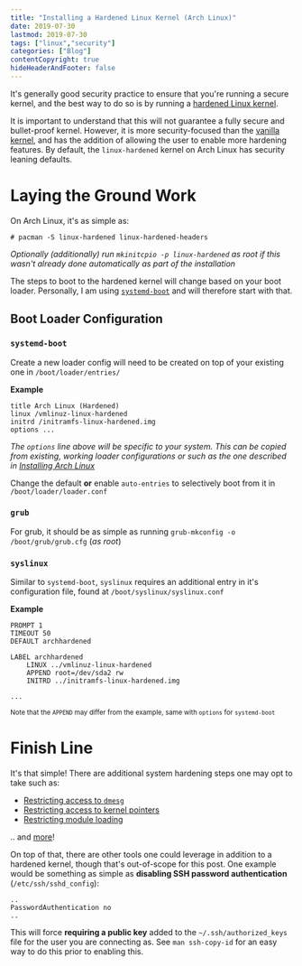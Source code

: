 ```yaml
---
title: "Installing a Hardened Linux Kernel (Arch Linux)"
date: 2019-07-30
lastmod: 2019-07-30
tags: ["linux","security"]
categories: ["Blog"]
contentCopyright: true
hideHeaderAndFooter: false
---
```

It's generally good security practice to ensure that you're running a secure
kernel, and the best way to do so is by running a [hardened Linux
kernel](https://wiki.archlinux.org/index.php/security#Kernel_hardening).

<!--more-->

It is important to understand that this will not guarantee a fully secure and
bullet-proof kernel. However, it is more security-focused than the [vanilla
kernel](https://www.kernel.org/), and has the addition of allowing the user to
enable more hardening features. By default, the `linux-hardened` kernel on Arch
Linux has security leaning defaults.

# Laying the Ground Work
On Arch Linux, it's as simple as:
```
# pacman -S linux-hardened linux-hardened-headers
```
_Optionally (additionally) run `mkinitcpio -p linux-hardened` as root if
this wasn't already done automatically as part of the installation_

The steps to boot to the hardened kernel will change based on your boot
loader. Personally, I am using
[`systemd-boot`](https://wiki.archlinux.org/index.php/Systemd-boot) and will
therefore start with that.


## Boot Loader Configuration
### **`systemd-boot`**
Create a new loader config will need to be created on top of your existing one
in `/boot/loader/entries/`

**Example**
```apacheconf
title Arch Linux (Hardened)
linux /vmlinuz-linux-hardened
initrd /initramfs-linux-hardened.img
options ...
```
_The `options` line above will be specific to your system. This can be copied
from existing, working loader configurations or such as the one described in
[Installing Arch Linux](/post/archinstall/#set-up-linux-installation)_

Change the default **or** enable `auto-entries` to selectively boot from it in
`/boot/loader/loader.conf`

### **`grub`**
For grub, it should be as simple as running `grub-mkconfig -o
/boot/grub/grub.cfg` (_as root_)

### **`syslinux`**
Similar to `systemd-boot`, `syslinux` requires an additional entry in it's
configuration file, found at `/boot/syslinux/syslinux.conf`

**Example**
```apacheconf
PROMPT 1
TIMEOUT 50
DEFAULT archhardened

LABEL archhardened
    LINUX ../vmlinuz-linux-hardened
    APPEND root=/dev/sda2 rw
    INITRD ../initramfs-linux-hardened.img

...
```
<sub>Note that the `APPEND` may differ from the example, same with `options`
for `systemd-boot`</sub>

# Finish Line
It's that simple! There are additional system hardening steps one may opt to
take such as:

- [Restricting access to `dmesg`](https://wiki.archlinux.org/index.php/Security#Restricting_access_to_kernel_logs)
- [Restricting access to kernel pointers](https://wiki.archlinux.org/index.php/Security#Restricting_access_to_kernel_pointers_in_the_proc_filesystem)
- [Restricting module loading](https://wiki.archlinux.org/index.php/Security#Restricting_module_loading)

.. and [more](https://wiki.archlinux.org/index.php/Security#Kernel_hardening)!

On top of that, there are other tools one could leverage in addition to a
hardened kernel, though that's out-of-scope for this post. One example would be
something as simple as **disabling SSH password authentication**
(`/etc/ssh/sshd_config`):
```apacheconf
..
PasswordAuthentication no
..
```

This will force **requiring a public key** added to the `~/.ssh/authorized_keys`
file for the user you are connecting as. See `man ssh-copy-id` for an easy way
to do this prior to enabling this.
